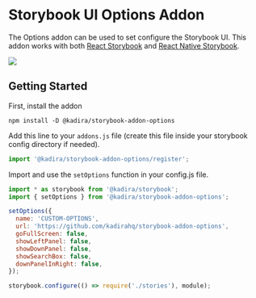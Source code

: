 # Storybook UI Options Addon

The Options addon can be used to set configure the Storybook UI. This addon works with both [React Storybook](https://github.com/kadirahq/react-storybook) and [React Native Storybook](https://github.com/kadirahq/react-native-storybook).

![](docs/screenshot.png)

## Getting Started

First, install the addon

```shell
npm install -D @kadira/storybook-addon-options
```

Add this line to your `addons.js` file (create this file inside your storybook config directory if needed).

```js
import '@kadira/storybook-addon-options/register';
```

Import and use the `setOptions` function in your config.js file.

```js
import * as storybook from '@kadira/storybook';
import { setOptions } from '@kadira/storybook-addon-options';

setOptions({
  name: 'CUSTOM-OPTIONS',
  url: 'https://github.com/kadirahq/storybook-addon-options',
  goFullScreen: false,
  showLeftPanel: false,
  showDownPanel: false,
  showSearchBox: false,
  downPanelInRight: false,
});

storybook.configure(() => require('./stories'), module);
```
